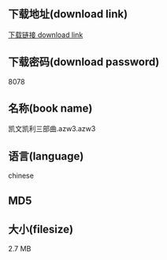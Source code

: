 ## 下载地址(download link)
[下载链接 download link](https://voluble-croquembouche-d321dc.netlify.app/?s=%E5%87%AF%E6%96%87%E5%87%AF%E5%88%A9%E4%B8%89%E9%83%A8%E6%9B%B2.azw3)

## 下载密码(download password)
8078

## 名称(book name)
凯文凯利三部曲.azw3.azw3

## 语言(language)
chinese

## MD5


## 大小(filesize)
2.7 MB
